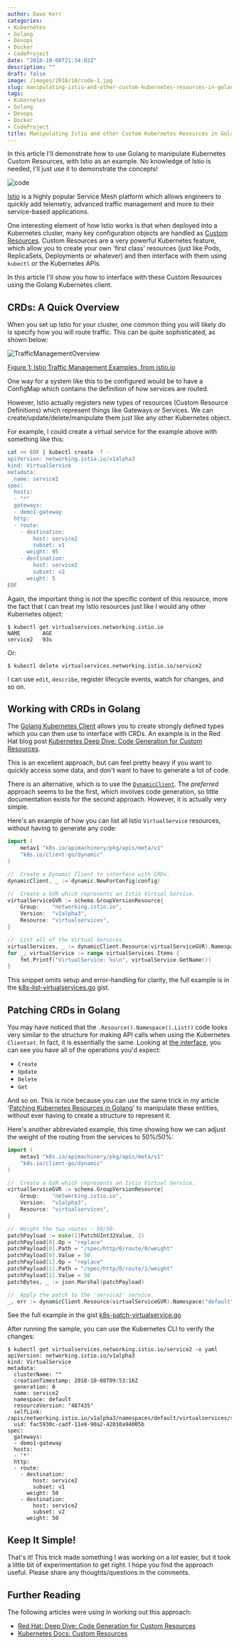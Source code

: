 ```yaml
---
author: Dave Kerr
categories:
- Kubernetes
- Golang
- Devops
- Docker
- CodeProject
date: "2018-10-08T21:34:02Z"
description: ""
draft: false
image: /images/2018/10/code-1.jpg
slug: manipulating-istio-and-other-custom-kubernetes-resources-in-golang
tags:
- Kubernetes
- Golang
- Devops
- Docker
- CodeProject
title: Manipulating Istio and other Custom Kubernetes Resources in Golang
---
```



In this article I'll demonstrate how to use Golang to manipulate Kubernetes Custom Resources, with Istio as an example. No knowledge of Istio is needed, I'll just use it to demonstrate the concepts!

![code](images/code-2.jpg)

[Istio](https://istio.io) is a highly popular Service Mesh platform which allows engineers to quickly add telemetry, advanced traffic management and more to their service-based applications.

One interesting element of how Istio works is that when deployed into a Kubernetes cluster, many key configuration objects are handled as [Custom Resources](https://kubernetes.io/docs/concepts/extend-kubernetes/api-extension/custom-resources/). Custom Resources are a very powerful Kubernetes feature, which allow you to create your own 'first class' resources (just like Pods, ReplicaSets, Deployments or whatever) and then interface with them using `kubectl` or the Kubernetes APIs.

In this article I'll show you how to interface with these Custom Resources using the Golang Kubernetes client.

## CRDs: A Quick Overview

When you set up Istio for your cluster, one common thing you will likely do is specify how you will route traffic. This can be quite sophisticated, as shown below:

![TrafficManagementOverview](images/TrafficManagementOverview.svg)

[Figure 1: Istio Traffic Management Examples, from istio.io](https://istio.io/docs/concepts/traffic-management/)

One way for a system like this to be configured would be to have a ConfigMap which contains the definition of how services are routed.

However, Istio actually registers new types of resources (Custom Resource Definitions) which represent things like Gateways or Services. We can create/update/delete/manipulate them just like any other Kubernetes object.

For example, I could create a virtual service for the example above with something like this:

```bash
cat << EOF | kubectl create -f -
apiVersion: networking.istio.io/v1alpha3
kind: VirtualService
metadata:
  name: service2
spec:
  hosts:
  - "*"
  gateways:
  - demo1-gateway
  http:
  - route:
    - destination:
        host: service2
        subset: v1
      weight: 95
    - destination:
        host: service2
        subset: v2
      weight: 5
EOF
```

Again, the important thing is not the specific content of this resource, more the fact that I can treat my Istio resources just like I would any other Kubernetes object:

```
$ kubectl get virtualservices.networking.istio.io
NAME       AGE
service2   93s
```

Or:

```
$ kubectl delete virtualservices.networking.istio.io/service2
```

I can use `edit`, `describe`, register lifecycle events, watch for changes, and so on.

## Working with CRDs in Golang

The [Golang Kubernetes Client](https://github.com/kubernetes/client-go) allows you to create strongly defined types which you can then use to interface with CRDs. An example is in the Red Hat blog post [Kubernetes Deep Dive: Code Generation for Custom Resources](https://blog.openshift.com/kubernetes-deep-dive-code-generation-customresources/).

This is an excellent approach, but can feel pretty heavy if you want to quickly access some data, and don't want to have to generate a lot of code.

There is an alternative, which is to use the [`DynamicClient`](https://github.com/kubernetes/client-go/blob/master/dynamic/interface.go). The _preferred_ approach seems to be the first, which involves code generation, so little documentation exists for the second approach. However, it is actually very simple.

Here's an example of how you can list all Istio `VirtualService` resources, without having to generate any code:

```go
import (
	metav1 "k8s.io/apimachinery/pkg/apis/meta/v1"
	"k8s.io/client-go/dynamic"
)

//  Create a Dynamic Client to interface with CRDs.
dynamicClient, _ := dynamic.NewForConfig(config)

//  Create a GVR which represents an Istio Virtual Service.
virtualServiceGVR := schema.GroupVersionResource{
	Group:    "networking.istio.io",
	Version:  "v1alpha3",
	Resource: "virtualservices",
}

//  List all of the Virtual Services.
virtualServices, _ := dynamicClient.Resource(virtualServiceGVR).Namespace("default").List(metav1.ListOptions{})
for _, virtualService := range virtualServices.Items {
	fmt.Printf("VirtualService: %s\n", virtualService.GetName())
}
```

This snippet omits setup and error-handling for clarity, the full example is in the [k8s-list-virtualservices.go](https://gist.github.com/dwmkerr/09ac0fd98595460456e17d5ef0c77667) gist.

## Patching CRDs in Golang

You may have noticed that the `.Resource().Namespace().List()` code looks very similar to the structure for making API calls when using the Kubernetes `Clientset`. In fact, it is essentially the same. Looking at [the interface](https://github.com/kubernetes/client-go/blob/master/dynamic/interface.go), you can see you have all of the operations you'd expect:

- `Create`
- `Update`
- `Delete`
- `Get`

And so on. This is nice because you can use the same trick in my article '[Patching Kubernetes Resources in Golang](https://www.dwmkerr.com/patching-kubernetes-resources-in-golang/)' to manipulate these entities, without ever having to create a structure to represent it.

Here's another abbreviated example, this time showing how we can adjust the weight of the routing from the services to 50%/50%:

```go
import (
	metav1 "k8s.io/apimachinery/pkg/apis/meta/v1"
	"k8s.io/client-go/dynamic"
)

//  Create a GVR which represents an Istio Virtual Service.
virtualServiceGVR := schema.GroupVersionResource{
	Group:    "networking.istio.io",
	Version:  "v1alpha3",
	Resource: "virtualservices",
}

//  Weight the two routes - 50/50.
patchPayload := make([]PatchUInt32Value, 2)
patchPayload[0].Op = "replace"
patchPayload[0].Path = "/spec/http/0/route/0/weight"
patchPayload[0].Value = 50
patchPayload[1].Op = "replace"
patchPayload[1].Path = "/spec/http/0/route/1/weight"
patchPayload[1].Value = 50
patchBytes, _ := json.Marshal(patchPayload)

//  Apply the patch to the 'service2' service.
_, err := dynamicClient.Resource(virtualServiceGVR).Namespace("default").Patch("service2", types.JSONPatchType, patchBytes)
```

See the full example in the gist [k8s-patch-virtualservice.go](https://gist.github.com/dwmkerr/7332888e092156ce8ce4ea551b0c321f)

After running the sample, you can use the Kubernetes CLI to verify the changes:

```
$ kubectl get virtualservices.networking.istio.io/service2 -o yaml
apiVersion: networking.istio.io/v1alpha3
kind: VirtualService
metadata:
  clusterName: ""
  creationTimestamp: 2018-10-08T09:53:16Z
  generation: 0
  name: service2
  namespace: default
  resourceVersion: "487435"
  selfLink: /apis/networking.istio.io/v1alpha3/namespaces/default/virtualservices/service2
  uid: fac5930c-cadf-11e8-90a2-42010a94005b
spec:
  gateways:
  - demo1-gateway
  hosts:
  - '*'
  http:
  - route:
    - destination:
        host: service2
        subset: v1
      weight: 50
    - destination:
        host: service2
        subset: v2
      weight: 50
```

## Keep It Simple!

That's it! This trick made something I was working on a _lot_ easier, but it took a little bit of experimentation to get right. I hope you find the approach useful. Please share any thoughts/questions in the comments.

## Further Reading

The following articles were using in working out this approach:

- [Red Hat: Deep Dive: Code Generation for Custom Resources](https://blog.openshift.com/kubernetes-deep-dive-code-generation-customresources/)
- [Kubernetes Docs: Custom Resources](https://kubernetes.io/docs/concepts/extend-kubernetes/api-extension/custom-resources/)

